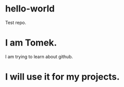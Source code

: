 # hello-world
Test repo.
# I am Tomek.
I am trying to learn about github.
# I will use it for my projects.
